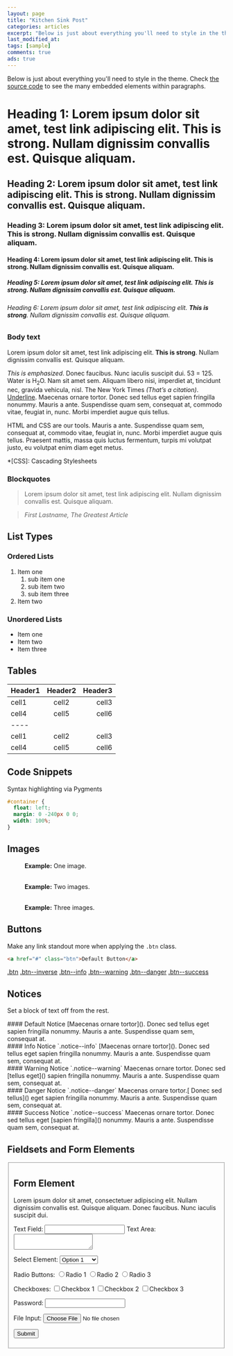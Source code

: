 ```yaml
---
layout: page
title: "Kitchen Sink Post"
categories: articles
excerpt: "Below is just about everything you'll need to style in the theme."
last_modified_at: 
tags: [sample]
comments: true
ads: true
---
```


Below is just about everything you'll need to style in the theme. Check [the source code](https://github.com/mmistakes/made-mistakes-jekyll) to see the many embedded elements within paragraphs.

# Heading 1: Lorem ipsum dolor sit amet, test link adipiscing elit. **This is strong**. Nullam dignissim convallis est. Quisque aliquam.

## Heading 2: Lorem ipsum dolor sit amet, test link adipiscing elit. **This is strong**. Nullam dignissim convallis est. Quisque aliquam.

### Heading 3: Lorem ipsum dolor sit amet, test link adipiscing elit. **This is strong**. Nullam dignissim convallis est. Quisque aliquam.

#### Heading 4: Lorem ipsum dolor sit amet, test link adipiscing elit. **This is strong**. Nullam dignissim convallis est. Quisque aliquam.

##### Heading 5: Lorem ipsum dolor sit amet, test link adipiscing elit. **This is strong**. Nullam dignissim convallis est. Quisque aliquam.

###### Heading 6: Lorem ipsum dolor sit amet, test link adipiscing elit. **This is strong**. Nullam dignissim convallis est. Quisque aliquam.

### Body text

Lorem ipsum dolor sit amet, test link adipiscing elit. **This is strong**. Nullam dignissim convallis est. Quisque aliquam.

*This is emphasized*. Donec faucibus. Nunc iaculis suscipit dui. 53 = 125. Water is H<sub>2</sub>O. Nam sit amet sem. Aliquam libero nisi, imperdiet at, tincidunt nec, gravida vehicula, nisl. The New York Times <cite>(That’s a citation)</cite>. <u>Underline</u>. Maecenas ornare tortor. Donec sed tellus eget sapien fringilla nonummy. Mauris a ante. Suspendisse quam sem, consequat at, commodo vitae, feugiat in, nunc. Morbi imperdiet augue quis tellus.

HTML and CSS are our tools. Mauris a ante. Suspendisse quam sem, consequat at, commodo vitae, feugiat in, nunc. Morbi imperdiet augue quis tellus. Praesent mattis, massa quis luctus fermentum, turpis mi volutpat justo, eu volutpat enim diam eget metus.

*[CSS]: Cascading Stylesheets

### Blockquotes

> Lorem ipsum dolor sit amet, test link adipiscing elit. Nullam dignissim convallis est. Quisque aliquam.

> <cite>First Lastname, *The Greatest Article*</cite>

## List Types

### Ordered Lists

1. Item one
   1. sub item one
   2. sub item two
   3. sub item three
2. Item two

### Unordered Lists

* Item one
* Item two
* Item three

## Tables

| Header1 | Header2 | Header3 |
|:--------|:-------:|--------:|
| cell1   | cell2   | cell3   |
| cell4   | cell5   | cell6   |
|----
| cell1   | cell2   | cell3   |
| cell4   | cell5   | cell6   |

## Code Snippets

Syntax highlighting via Pygments

```css
#container {
  float: left;  
  margin: 0 -240px 0 0;  
  width: 100%;
}
```

## Images

<figure>
  <img src="http://placehold.it/900x400.gif" alt="">
  <figcaption><strong>Example:</strong> One image.</figcaption>
</figure>

<figure class="half">
  <img src="http://placehold.it/900x400.gif" alt="">
  <img src="http://placehold.it/900x400.gif" alt="">
  <figcaption><strong>Example:</strong> Two images.</figcaption>
</figure>

<figure class="third">
  <img src="http://placehold.it/900x400.gif" alt="">
  <img src="http://placehold.it/900x400.gif" alt="">
  <img src="http://placehold.it/900x400.gif" alt="">
  <figcaption><strong>Example:</strong> Three images.</figcaption>
</figure>

## Buttons

Make any link standout more when applying the `.btn` class.

```html
<a href="#" class="btn">Default Button</a>
```

<a href="#" class="btn">.btn</a>
<a href="#" class="btn btn--inverse">.btn--inverse</a>
<a href="#" class="btn btn--info">.btn--info</a>
<a href="#" class="btn btn--warning">.btn--warning</a>
<a href="#" class="btn btn--danger">.btn--danger</a>
<a href="#" class="btn btn--success">.btn--success</a>

## Notices

Set a block of text off from the rest.

<div class="notice" markdown="1">
#### Default Notice
[Maecenas ornare tortor](). Donec sed tellus eget sapien fringilla nonummy. Mauris a ante. Suspendisse quam sem, consequat at.
</div>

<div class="notice--info" markdown="1">
#### Info Notice
`.notice--info` [Maecenas ornare tortor](). Donec sed tellus eget sapien fringilla nonummy. Mauris a ante. Suspendisse quam sem, consequat at.
</div>

<div class="notice--warning" markdown="1">
#### Warning Notice
`.notice--warning` Maecenas ornare tortor. Donec sed [tellus eget]() sapien fringilla nonummy. Mauris a ante. Suspendisse quam sem, consequat at.
</div>

<div class="notice--danger" markdown="1">
#### Danger Notice
`.notice--danger` Maecenas ornare tortor.[ Donec sed tellus]() eget sapien fringilla nonummy. Mauris a ante. Suspendisse quam sem, consequat at.
</div>

<div class="notice--success" markdown="1">
#### Success Notice
`.notice--success` Maecenas ornare tortor. Donec sed tellus eget [sapien fringilla]() nonummy. Mauris a ante. Suspendisse quam sem, consequat at.
</div>

## Fieldsets and Form Elements

<fieldset>
  <form>
    <h2>Form Element</h2>
    <p>Lorem ipsum dolor sit amet, consectetuer adipiscing elit. Nullam dignissim convallis est. Quisque aliquam. Donec faucibus. Nunc iaculis suscipit dui.</p>
    <label for="text_field">Text Field:</label>
    <input type="text" id="text_field" />
    <label for="text_area">Text Area:</label>
    <textarea id="text_area"></textarea>
    <p>
      <label for="select_element">Select Element:</label>
      <select name="select_element">
        <optgroup label="Option Group 1">
          <option value="1">Option 1</option>
          <option value="2">Option 2</option>
          <option value="3">Option 3</option>
        </optgroup>
        <optgroup label="Option Group 2">
          <option value="1">Option 1</option>
          <option value="2">Option 2</option>
          <option value="3">Option 3</option>
        </optgroup>
      </select>
    </p>
    <p>
      <label for="radio_buttons">Radio Buttons:</label>
      <label><input type="radio" class="radio" name="radio_button" value="radio_1" />Radio 1</label>
      <label><input type="radio" class="radio" name="radio_button" value="radio_2" />Radio 2</label>
      <label><input type="radio" class="radio" name="radio_button" value="radio_3" />Radio 3</label>
    </p>
    <p>
      <label for="checkboxes">Checkboxes:</label>
      <label><input type="checkbox" class="checkbox" name="checkboxes" value="check_1" />Checkbox 1</label>
      <label><input type="checkbox" class="checkbox" name="checkboxes" value="check_2" />Checkbox 2</label>
      <label><input type="checkbox" class="checkbox" name="checkboxes" value="check_3" />Checkbox 3</label>
    </p>
    <p>
      <label for="password">Password:</label>
      <input type="password" class="password" name="password" />
    </p>
    <p>
      <label for="file">File Input:</label>
      <input type="file" class="file" name="file" />
    </p>
    <p>
      <input class="btn" type="submit" value="Submit" />
    </p>
  </form>
</fieldset>
